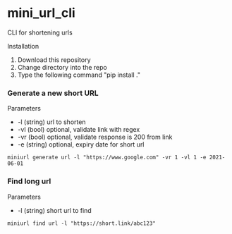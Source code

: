 # mini_url_cli
CLI for shortening urls

Installation
1. Download this repository
2. Change directory into the repo
3. Type the following command "pip install ."

### Generate a new short URL

Parameters 
* -l (string) url to shorten
* -vl (bool) optional, validate link with regex
* -vr (bool) optional, validate response is 200 from link
* -e (string) optional, expiry date for short url

`miniurl generate url -l "https://www.google.com" -vr 1 -vl 1 -e 2021-06-01`

### Find long url

Parameters
* -l (string) short url to find

`miniurl find url -l "https://short.link/abc123"`

